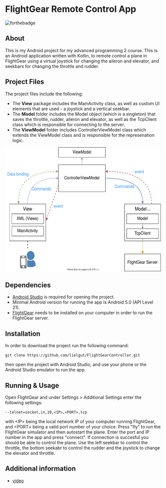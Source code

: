 # FlightGear Remote Control App

![forthebadge](https://img.shields.io/badge/Made%20with-Kotlin-orange)

## About

This is my Android project for my advanced programming 2 course. This is an Android application written with Kotlin, to remote control a plane in FlightGear using a virtual joystick for changing the aileron and elevator, and seekbars for changing the throttle and rudder.


## Project Files
The project files include the following:
- The <b>View</b> package includes the MainActivity class, as well as custom UI elements that are used - a joystick and a vertical seekbar.
- The <b>Model</b> folder includes the Model object (which is a singleton) that saves the throttle, rudder, aileron and elevator, as well as the TcpClient class which is responsible for connecting to the server.
- The <b>ViewModel</b> folder includes ControllerViewModel class which extends the ViewModel class and is responsible for the represenation logic.

<img src="diagram.svg" alt="diagram" height="400">

## Dependencies
- [Android Studio](https://developer.android.com/studio) is required for opening the project.
- Minimal Android version for running the app is Android 5.0 (API Level 21).
- [FlightGear](https://www.flightgear.org/) needs to be installed on your computer in order to run the FlightGear server.

## Installation

In order to download the project run the following command:
```
git clone https://github.com/lielgut/FlightGearController.git
```
then open the project with Android Studio, and use your phone or the Android Studio emulator to run the app.

## Running & Usage

Open FlightGear and under Settings > Additional Settings enter the following settings:
```
--telnet=socket,in,10,<IP>,<PORT>,tcp
```
with \<IP> being the local network IP of your computer running FlightGear, and \<PORT> being a valid port number of your choice.
Press "fly" to run the FlightGear simulator and then autostart the plane.
Enter the port and IP number in the app and press "connect".
If connection is succesful you should be able to control the plane.
Use the left seekbar to control the throttle, the bottom seekabr to control the rudder and the joystick to change the elevator and throttle.


## Additional information
- [video]()
